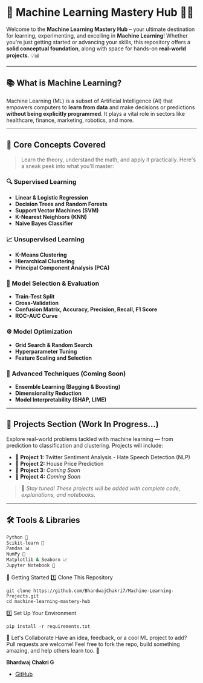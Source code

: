 # 🤖 Machine Learning Mastery Hub 🧠✨

Welcome to the **Machine Learning Mastery Hub** – your ultimate destination for learning, experimenting, and excelling in **Machine Learning**! Whether you're just getting started or advancing your skills, this repository offers a **solid conceptual foundation**, along with space for hands-on **real-world projects**. 💡📊

---

## 📚 What is Machine Learning?

Machine Learning (ML) is a subset of Artificial Intelligence (AI) that empowers computers to **learn from data** and make decisions or predictions **without being explicitly programmed**. It plays a vital role in sectors like healthcare, finance, marketing, robotics, and more.

---

## 🧠 Core Concepts Covered

> Learn the theory, understand the math, and apply it practically. Here's a sneak peek into what you'll master:

### 🔍 Supervised Learning
- **Linear & Logistic Regression**
- **Decision Trees and Random Forests**
- **Support Vector Machines (SVM)**
- **K-Nearest Neighbors (KNN)**
- **Naive Bayes Classifier**

### 📈 Unsupervised Learning
- **K-Means Clustering**
- **Hierarchical Clustering**
- **Principal Component Analysis (PCA)**

### 🔁 Model Selection & Evaluation
- **Train-Test Split**
- **Cross-Validation**
- **Confusion Matrix, Accuracy, Precision, Recall, F1 Score**
- **ROC-AUC Curve**

### ⚙️ Model Optimization
- **Grid Search & Random Search**
- **Hyperparameter Tuning**
- **Feature Scaling and Selection**

### 🧪 Advanced Techniques (Coming Soon)
- **Ensemble Learning (Bagging & Boosting)**
- **Dimensionality Reduction**
- **Model Interpretability (SHAP, LIME)**

---

## 🚧 Projects Section (Work In Progress...)

Explore real-world problems tackled with machine learning — from prediction to classification and clustering. Projects will include:

- 📁 **Project 1:** Twitter Sentiment Analysis - Hate Speech Detection (NLP)  
- 📁 **Project 2:** House Price Prediction 
- 📁 **Project 3:** _*Coming Soon*_  
- 📁 **Project 4:** _*Coming Soon*_

> 🔖 _Stay tuned! These projects will be added with complete code, explanations, and notebooks._

---

## 🛠️ Tools & Libraries

```bash
Python 🐍
Scikit-learn 🔬
Pandas 📊
NumPy 🔢
Matplotlib & Seaborn 📈
Jupyter Notebook 📓

```

🚀 Getting Started
1️⃣ Clone This Repository
```
git clone https://github.com/BhardwajChakri7/Machine-Learning-Projects.git
cd machine-learning-mastery-hub
```
2️⃣ Set Up Your Environment
```
pip install -r requirements.txt
```
🙌 Let's Collaborate
Have an idea, feedback, or a cool ML project to add? Pull requests are welcome!
Feel free to fork the repo, build something amazing, and help others learn too. 🤝

**Bhardwaj Chakri G**  
- [GitHub](https://github.com/BhardwajChakri7)  
